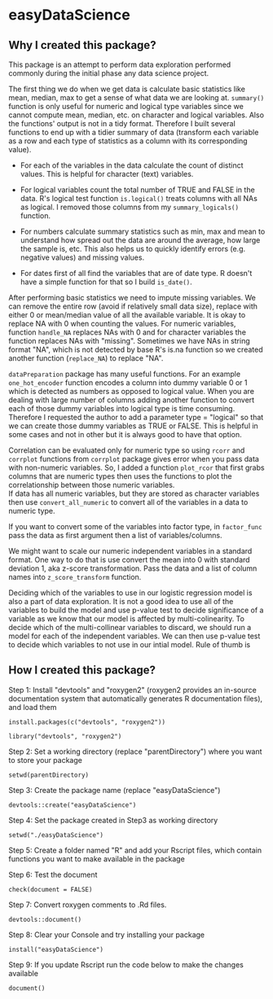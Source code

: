 # easyDataScience

## Why I created this package?

This package is an attempt to perform data exploration performed commonly during the initial phase any data science project. 

The first thing we do when we get data is calculate basic statistics like mean, median, max to get a sense of what data we are looking at. `summary()` function is only useful for numeric and logical type variables since we cannot compute mean, median, etc. on character and logical variables. Also the functions' output is not in a tidy format. Therefore I built several functions to end up with a tidier summary of data (transform each variable as a row and each type of statistics as a column with its corresponding value). 

- For each of the variables in the data calculate the count of distinct values. This is helpful for character (text) variables. 

- For logical variables count the total number of TRUE and FALSE in the data. R's logical test function `is.logical()` treats columns with all NAs as logical. I removed those columns from my `summary_logicals()` function. 

- For numbers calculate summary statistics such as min, max and mean to understand how spread out the data are around the average, how large the sample is, etc. This also helps us to quickly identify errors (e.g. negative values) and missing values.

- For dates first of all find the variables that are of date type. R doesn't have a simple function for that so I build `is_date()`. 

After performing basic statistics we need to impute missing variables. We can remove the entire row (avoid if relatively small data size), replace with either 0 or mean/median value of all the available variable. It is okay to replace NA with 0 when counting the values. For numeric variables, function `handle_NA` replaces NAs with 0 and for character variables the function replaces NAs with "missing". Sometimes we have NAs in string format "NA", which is not detected by base R's is.na function so we created another function (`replace_NA`) to replace "NA".  

`dataPreparation` package has many useful functions. For an example `one_hot_encoder` function encodes a column into dummy variable 0 or 1 which is detected as numbers as opposed to logical value. When you are dealing with large number of columns adding another function to convert each of those dummy variables into logical type is time consuming. Therefore I requested the author to add a parameter type = "logical" so that we can create those dummy variables as TRUE or FALSE. This is helpful in some cases and not in other but it is always good to have that option. 

Correlation can be evaluated only for numeric type so using `rcorr` and `corrplot` functions from `corrplot` package gives error when you pass data with non-numeric variables. So, I added a function `plot_rcor` that first grabs columns that are numeric types then uses the functions to plot the correlationship between those numeric variables.  
If data has all numeric variables, but they are stored as character variables then use `convert_all_numeric` to convert all of the variables in a data to numeric type. 

If you want to convert some of the variables into factor type, in `factor_func` pass the data as first argument then a list of variables/columns. 

We might want to scale our numeric independent variables in a standard format. One way to do that is use convert the mean into 0 with standard deviation 1, aka z-score transformation. Pass the data and a list of column names into `z_score_transform` function. 

Deciding which of the variables to use in our logistic regression model is also a part of data exploration. It is not a good idea to use all of the variables to build the model and use p-value test to decide significance of a variable as we know that our model is affected by multi-colinearity. To decide which of the multi-collinear variables to discard, we should run a model for each of the independent variables. We can then use p-value test to decide which variables to not use in our intial model. Rule of thumb is 

## How I created this package? 

Step 1: Install "devtools" and "roxygen2" (roxygen2 provides an in-source documentation system that automatically generates R documentation files), and load them

`install.packages(c("devtools", "roxygen2"))`

`library("devtools", "roxygen2")`

Step 2: Set a working directory (replace "parentDirectory") where you want to store your package  

`setwd(parentDirectory)`

Step 3: Create the package name (replace "easyDataScience")

`devtools::create("easyDataScience")`

Step 4: Set the package created in Step3 as working directory 

`setwd("./easyDataScience")`

Step 5: Create a folder named "R" and add your Rscript files, which contain functions you want to make available in the package

Step 6: Test the document

`check(document = FALSE)`

Step 7: Convert roxygen comments to .Rd files.

`devtools::document()`

Step 8: Clear your Console and try installing your package  

`install("easyDataScience")`

Step 9: If you update Rscript run the code below to make the changes available  

`document()`
